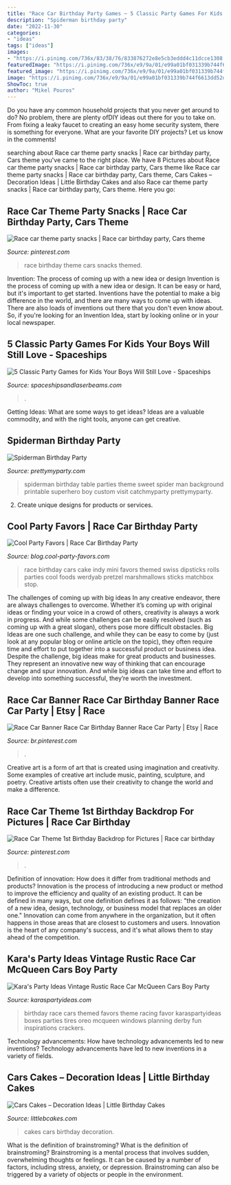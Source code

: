 ```yaml
---
title: "Race Car Birthday Party Games ~ 5 Classic Party Games For Kids Your Boys Will Still Love"
description: "Spiderman birthday party"
date: "2022-11-30"
categories:
- "ideas"
tags: ["ideas"]
images:
- "https://i.pinimg.com/736x/83/38/76/833876272e8e5cb3eddd4c11dcce1308.jpg"
featuredImage: "https://i.pinimg.com/736x/e9/9a/01/e99a01bf031339b744f6613dd52d0108.jpg"
featured_image: "https://i.pinimg.com/736x/e9/9a/01/e99a01bf031339b744f6613dd52d0108.jpg"
image: "https://i.pinimg.com/736x/e9/9a/01/e99a01bf031339b744f6613dd52d0108.jpg"
ShowToc: true
author: "Mikel Pouros"
---
```



Do you have any common household projects that you never get around to do? No problem, there are plenty ofDIY ideas out there for you to take on. From fixing a leaky faucet to creating an easy home security system, there is something for everyone. What are your favorite DIY projects? Let us know in the comments!

	

		
searching about Race car theme party snacks | Race car birthday party, Cars theme you've came to the right place. We have 8 Pictures about Race car theme party snacks | Race car birthday party, Cars theme like Race car theme party snacks | Race car birthday party, Cars theme, Cars Cakes – Decoration Ideas | Little Birthday Cakes and also Race car theme party snacks | Race car birthday party, Cars theme. Here you go:
		
    
## Race Car Theme Party Snacks | Race Car Birthday Party, Cars Theme

<img loading=lazy src="https://i.pinimg.com/736x/e9/9a/01/e99a01bf031339b744f6613dd52d0108.jpg" onerror="this.onerror=null;this.src='https://tse2.mm.bing.net/th?id=OIP.KFpSww2cNoQHRjxZmX2LIwHaJ4&amp;pid=15.1';" alt="Race car theme party snacks | Race car birthday party, Cars theme">

_Source: pinterest.com_

>race birthday theme cars snacks themed. 

	

Invention: The process of coming up with a new idea or design
Invention is the process of coming up with a new idea or design. It can be easy or hard, but it's important to get started. Inventions have the potential to make a big difference in the world, and there are many ways to come up with ideas. There are also loads of inventions out there that you don't even know about. So, if you're looking for an Invention Idea, start by looking online or in your local newspaper.

    
## 5 Classic Party Games For Kids Your Boys Will Still Love - Spaceships

<img loading=lazy src="https://spaceshipsandlaserbeams.com/wp-content/uploads/2015/09/classic-birthday-party-games-for-kids.jpg" onerror="this.onerror=null;this.src='https://tse1.mm.bing.net/th?id=OIP.go-bfwuLDn5iEHW61uZgcgHaLH&amp;pid=15.1';" alt="5 Classic Party Games for Kids Your Boys Will Still Love - Spaceships">

_Source: spaceshipsandlaserbeams.com_

>. 

	

Getting Ideas: What are some ways to get ideas?
Ideas are a valuable commodity, and with the right tools, anyone can get creative.

    
## Spiderman Birthday Party

<img loading=lazy src="https://www.prettymyparty.com/wp-content/uploads/2016/11/Spiderman-Background.jpg" onerror="this.onerror=null;this.src='https://tse2.mm.bing.net/th?id=OIP.iAjm8EEnAeVbbEG__8lEgwHaLH&amp;pid=15.1';" alt="Spiderman Birthday Party">

_Source: prettymyparty.com_

>spiderman birthday table parties theme sweet spider man background printable superhero boy custom visit catchmyparty prettymyparty. 

	

2. Create unique designs for products or services.

    
## Cool Party Favors | Race Car Birthday Party

<img loading=lazy src="http://blog.cool-party-favors.com/wp-content/uploads/2013/03/Race-Car-Party-Food.jpg" onerror="this.onerror=null;this.src='https://tse3.mm.bing.net/th?id=OIP.VghDM_7oX1EKCGUkp0kHnQHaE6&amp;pid=15.1';" alt="Cool Party Favors | Race Car Birthday Party">

_Source: blog.cool-party-favors.com_

>race birthday cars cake indy mini favors themed swiss dipsticks rolls parties cool foods werdyab pretzel marshmallows sticks matchbox stop. 

	

The challenges of coming up with big ideas
In any creative endeavor, there are always challenges to overcome. Whether it’s coming up with original ideas or finding your voice in a crowd of others, creativity is always a work in progress. And while some challenges can be easily resolved (such as coming up with a great slogan), others pose more difficult obstacles. Big Ideas are one such challenge, and while they can be easy to come by (just look at any popular blog or online article on the topic), they often require time and effort to put together into a successful product or business idea.
Despite the challenge, big ideas make for great products and businesses. They represent an innovative new way of thinking that can encourage change and spur innovation. And while big ideas can take time and effort to develop into something successful, they’re worth the investment.

    
## Race Car Banner Race Car Birthday Banner Race Car Party | Etsy | Race

<img loading=lazy src="https://i.pinimg.com/736x/75/6e/84/756e84d124ece24c97486b2ab57e48fb.jpg" onerror="this.onerror=null;this.src='https://tse2.mm.bing.net/th?id=OIP.o8sb3lDJitFJYdl6K9y7FAHaJ2&amp;pid=15.1';" alt="Race Car Banner Race Car Birthday Banner Race Car Party | Etsy | Race">

_Source: br.pinterest.com_

>. 

	

Creative art is a form of art that is created using imagination and creativity. Some examples of creative art include music, painting, sculpture, and poetry. Creative artists often use their creativity to change the world and make a difference.

    
## Race Car Theme 1st Birthday Backdrop For Pictures | Race Car Birthday

<img loading=lazy src="https://i.pinimg.com/736x/83/38/76/833876272e8e5cb3eddd4c11dcce1308.jpg" onerror="this.onerror=null;this.src='https://tse3.mm.bing.net/th?id=OIP.0qgTVHjbwSXjQULSFLXx7AHaFj&amp;pid=15.1';" alt="Race Car Theme 1st Birthday Backdrop for Pictures | Race car birthday">

_Source: pinterest.com_

>. 

	

Definition of innovation: How does it differ from traditional methods and products?
Innovation is the process of introducing a new product or method to improve the efficiency and quality of an existing product. It can be defined in many ways, but one definition defines it as follows: "the creation of a new idea, design, technology, or business model that replaces an older one." Innovation can come from anywhere in the organization, but it often happens in those areas that are closest to customers and users. Innovation is the heart of any company's success, and it's what allows them to stay ahead of the competition.

    
## Kara&#039;s Party Ideas Vintage Rustic Race Car McQueen Cars Boy Party

<img loading=lazy src="https://www.karaspartyideas.com/wp-content/uploads/2013/02/59750_501701219871508_601768388_n_600x820.png" onerror="this.onerror=null;this.src='https://tse2.mm.bing.net/th?id=OIP.xStkzQXn9pwvSwM355SQlQHaKH&amp;pid=15.1';" alt="Kara&#039;s Party Ideas Vintage Rustic Race Car McQueen Cars Boy Party">

_Source: karaspartyideas.com_

>birthday race cars themed favors theme racing favor karaspartyideas boxes parties tires oreo mcqueen windows planning derby fun inspirations crackers. 

	

Technology advancements: How have technology advancements led to new inventions?
Technology advancements have led to new inventions in a variety of fields.

    
## Cars Cakes – Decoration Ideas | Little Birthday Cakes

<img loading=lazy src="http://www.littlebcakes.com/wp-content/uploads/2014/01/Cars-Birthday-Cakes.jpg" onerror="this.onerror=null;this.src='https://tse2.mm.bing.net/th?id=OIP.twbniwOvul7KC054CcKDQgHaLD&amp;pid=15.1';" alt="Cars Cakes – Decoration Ideas | Little Birthday Cakes">

_Source: littlebcakes.com_

>cakes cars birthday decoration. 

	

What is the definition of brainstroming?
What is the definition of brainstroming? Brainstroming is a mental process that involves sudden, overwhelming thoughts or feelings. It can be caused by a number of factors, including stress, anxiety, or depression. Brainstroming can also be triggered by a variety of objects or people in the environment.


